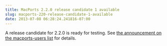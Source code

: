 ```yaml
---
title: MacPorts 2.2.0 release candidate 1 available
slug: macports-220-release-candidate-1-available
date: 2013-07-08 06:28:24.241816-07:00
---
```


A release candidate for 2.2.0 is ready for testing. See [the announcement on the macports-users list](https://lists.macosforge.org/pipermail/macports-users/2013-July/033003.html) for details.
